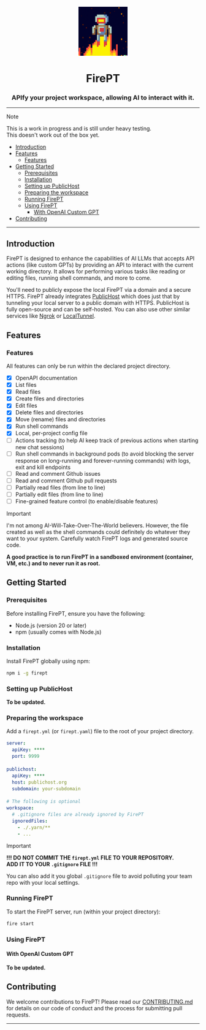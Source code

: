 <p align="center">
  <img alt="FirePT Logo" height="128" src="public/images/logo.png" />
</p>
<h1 align="center">FirePT</h1>
<h3 align="center">APIfy your project workspace, allowing AI to interact with it.</h3>

---

> [!NOTE]  
> This is a work in progress and is still under heavy testing.  
> This doesn't work out of the box yet.

- [Introduction](#introduction)
- [Features](#features)
  - [Features](#features-1)
- [Getting Started](#getting-started)
  - [Prerequisites](#prerequisites)
  - [Installation](#installation)
  - [Setting up PublicHost](#setting-up-publichost)
  - [Preparing the workspace](#preparing-the-workspace)
  - [Running FirePT](#running-firept)
  - [Using FirePT](#using-firept)
    - [With OpenAI Custom GPT](#with-openai-custom-gpt)
- [Contributing](#contributing)

---

## Introduction

FirePT is designed to enhance the capabilities of AI LLMs that accepts API actions (like custom GPTs) by providing an
API to interact with the current working directory. It allows for performing various tasks like reading or editing
files, running shell commands, and more to come.

You'll need to publicly expose the local FirePT via a domain and a secure HTTPS. FirePT already integrates
[PublicHost](https://publichost.org) which does just that by tunneling your local server to a public domain with HTTPS.
PublicHost is fully open-source and can be self-hosted. You can also use other similar services like
[Ngrok](https://ngrok.com) or [LocalTunnel](https://localtunnel.github.io/www/).

## Features

### Features

All features can only be run within the declared project directory.

- [x] OpenAPI documentation
- [x] List files
- [x] Read files
- [x] Create files and directories
- [x] Edit files
- [x] Delete files and directories
- [x] Move (rename) files and directories
- [x] Run shell commands
- [x] Local, per-project config file
- [ ] Actions tracking (to help AI keep track of previous actions when starting new chat sessions)
- [ ] Run shell commands in background pods (to avoid blocking the server response on long-running and forever-running
      commands) with logs, exit and kill endpoints
- [ ] Read and comment Github issues
- [ ] Read and comment Github pull requests
- [ ] Partially read files (from line to line)
- [ ] Partially edit files (from line to line)
- [ ] Fine-grained feature control (to enable/disable features)

> [!IMPORTANT]  
> I'm not among AI-Will-Take-Over-The-World believers. However, the file created as well as the shell commands could
> definitely do whatever they want to your system. Carefully watch FirePT logs and generated source code.
>
> **A good practice is to run FirePT in a sandboxed environment (container, VM, etc.) and to never run it as root.**

## Getting Started

### Prerequisites

Before installing FirePT, ensure you have the following:

- Node.js (version 20 or later)
- npm (usually comes with Node.js)

### Installation

Install FirePT globally using npm:

```sh
npm i -g firept
```

### Setting up PublicHost

**To be updated.**

### Preparing the workspace

Add a `firept.yml` (or `firept.yaml`) file to the root of your project directory.

```yaml
server:
  apiKey: ****
  port: 9999

publichost:
  apiKey: ****
  host: publichost.org
  subdomain: your-subdomain

# The following is optional
workspace:
  # .gitignore files are already ignored by FirePT
  ignoredFiles:
    - ./.yarn/**
    - ...
```

> [!IMPORTANT]  
> **!!! DO NOT COMMIT THE `firept.yml` FILE TO YOUR REPOSITORY.  
> ADD IT TO YOUR `.gitignore` FILE !!!**

You can also add it you global `.gitignore` file to avoid polluting your team repo with your local settings.

### Running FirePT

To start the FirePT server, run (within your project directory):

```sh
fire start
```

### Using FirePT

#### With OpenAI Custom GPT

**To be updated.**

## Contributing

We welcome contributions to FirePT! Please read our [CONTRIBUTING.md](CONTRIBUTING.md) for details on our code of
conduct and the process for submitting pull requests.

---
